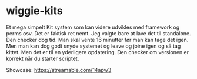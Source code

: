 # wiggie-kits

Et mega simpelt Kit system som kan videre udvikles med framework og perms osv. Det er faktisk ret nemt. Jeg valgte bare at lave det til standalone.
Den checker dog tid. Man skal vente 16 minutter før man kan tage det igen. Men man kan dog godt snyde systemet og leave og joine igen og så tag kittet.
Men det er til en yderligere opdatering.
Den checker om versionen er korrekt når du starter scriptet.

Showcase: https://streamable.com/14apw3
